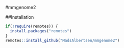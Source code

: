 #mmgenome2

##Installation
```r
if(!require(remotes)) {
  install.packages("remotes")
}
remotes::install_github("MadsAlbertsen/mmgenome2")
```